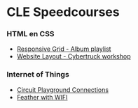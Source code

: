 # CLE Speedcourses

### HTML en CSS

- [Responsive Grid - Album playlist](./layout-animation/README.md)
- [Website Layout - Cybertruck workshop](./cybertruck-responsive/readme.md)

### Internet of Things

- [Circuit Playground Connections](./circuit-playground/readme.md)
- [Feather with WIFI](./feather-iot/readme.md)